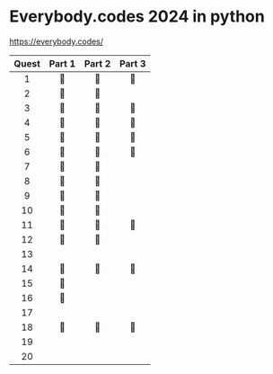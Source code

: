 # Everybody.codes 2024 in python

https://everybody.codes/

| Quest | Part 1 | Part 2 | Part 3 |
|:-----:|:------:|:------:|:------:|
|  1    |   🦆   |   🦆   |   🦆   |
|  2    |   🦆   |   🦆   |        |
|  3    |   🦆   |   🦆   |   🦆   |
|  4    |   🦆   |   🦆   |   🦆   |
|  5    |   🦆   |   🦆   |   🦆   |
|  6    |   🦆   |   🦆   |   🦆   |
|  7    |   🦆   |   🦆   |        |
|  8    |   🦆   |   🦆   |        |
|  9    |   🦆   |   🦆   |        |
| 10    |   🦆   |   🦆   |        |
| 11    |   🦆   |   🦆   |   🦆   |
| 12    |   🦆   |   🦆   |        |
| 13    |        |        |        |
| 14    |   🦆   |   🦆   |   🦆   |
| 15    |   🦆   |        |        |
| 16    |   🦆   |        |        |
| 17    |        |        |        |  
| 18    |   🦆   |   🦆   |   🦆   |
| 19    |        |        |        |
| 20    |        |        |        |
